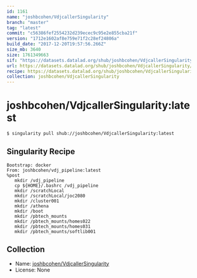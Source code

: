 ```yaml
---
id: 1161
name: "joshbcohen/VdjcallerSingularity"
branch: "master"
tag: "latest"
commit: "c56386fef2554232d239ecec9c95e2e855cba21f"
version: "1712e1602af8e759e71f2c28ef24806a"
build_date: "2017-12-20T19:57:56.266Z"
size_mb: 3640
size: 1761349663
sif: "https://datasets.datalad.org/shub/joshbcohen/VdjcallerSingularity/latest/2017-12-20-c56386fe-1712e160/1712e1602af8e759e71f2c28ef24806a.simg"
url: https://datasets.datalad.org/shub/joshbcohen/VdjcallerSingularity/latest/2017-12-20-c56386fe-1712e160/
recipe: https://datasets.datalad.org/shub/joshbcohen/VdjcallerSingularity/latest/2017-12-20-c56386fe-1712e160/Singularity
collection: joshbcohen/VdjcallerSingularity
---
```


# joshbcohen/VdjcallerSingularity:latest

```bash
$ singularity pull shub://joshbcohen/VdjcallerSingularity:latest
```

## Singularity Recipe

```singularity
Bootstrap: docker
From: joshbcohen/vdj_pipeline:latest
%post
   mkdir /vdj_pipeline
   cp ${HOME}/.bashrc /vdj_pipeline
   mkdir /scratchLocal
   mkdir /scratchLocal/joc2080
   mkdir /cluster001
   mkdir /athena
   mkdir /boot
   mkdir /pbtech_mounts
   mkdir /pbtech_mounts/homes022
   mkdir /pbtech_mounts/homes031
   mkdir /pbtech_mounts/softlib001
```

## Collection

 - Name: [joshbcohen/VdjcallerSingularity](https://github.com/joshbcohen/VdjcallerSingularity)
 - License: None

